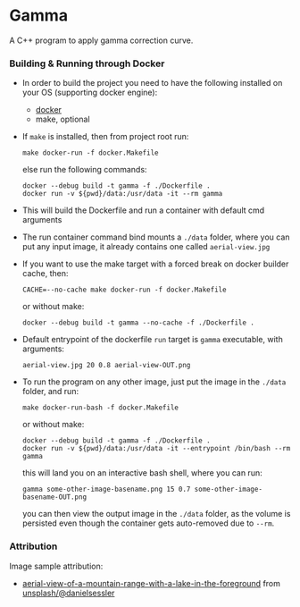 # Gamma
A C++ program to apply gamma correction curve.

### Building & Running through Docker

- In order to build the project you need to have 
the following installed on your OS (supporting docker engine):

   - [docker](https://docs.docker.com/engine/install/)
   - make, optional

- If `make` is installed, then from project root run:

  ```shell
  make docker-run -f docker.Makefile 
  ```

  else run the following commands:

  ```shell
  docker --debug build -t gamma -f ./Dockerfile .
  docker run -v ${pwd}/data:/usr/data -it --rm gamma
  ```
  
- This will build the Dockerfile and run a container with default cmd arguments
- The run container command bind mounts a `./data` folder,
  where you can put any input image, it already contains one called `aerial-view.jpg`
- If you want to use the make target with a forced break on docker builder cache, then:

  ```shell
  CACHE=--no-cache make docker-run -f docker.Makefile 
  ```

  or without make:

  ```shell
  docker --debug build -t gamma --no-cache -f ./Dockerfile .
  ```
  
- Default entrypoint of the dockerfile `run` target is `gamma` executable,
  with arguments:

  ```shell
  aerial-view.jpg 20 0.8 aerial-view-OUT.png
  ```

- To run the program on any other image,
  just put the image in the `./data` folder, and run:

  ```shell
  make docker-run-bash -f docker.Makefile
  ```

  or without make:

  ```shell
  docker --debug build -t gamma -f ./Dockerfile .
  docker run -v ${pwd}/data:/usr/data -it --entrypoint /bin/bash --rm gamma
  ```

  this will land you on an interactive bash shell, where you can run:

  ```shell
  gamma some-other-image-basename.png 15 0.7 some-other-image-basename-OUT.png
  ```

  you can then view the output image in the `./data` folder, as the volume is persisted even though the container gets auto-removed due to `--rm`.

### Attribution
Image sample attribution:

- [aerial-view-of-a-mountain-range-with-a-lake-in-the-foreground](./data/aerial-view.jpg) from [unsplash/@danielsessler](https://unsplash.com/photos/an-aerial-view-of-a-mountain-and-a-body-of-water-aHQtYTNih_Q?utm_content=creditShareLink&utm_medium=referral&utm_source=unsplash)

